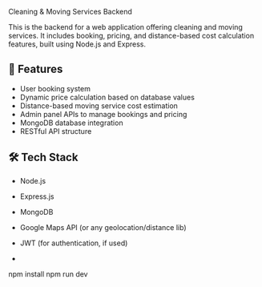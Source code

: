  Cleaning & Moving Services Backend

This is the backend for a web application offering cleaning and moving services. It includes booking, pricing, and distance-based cost calculation features, built using Node.js and Express.

## 🚀 Features

- User booking system
- Dynamic price calculation based on database values
- Distance-based moving service cost estimation
- Admin panel APIs to manage bookings and pricing
- MongoDB database integration
- RESTful API structure

## 🛠 Tech Stack

- Node.js
- Express.js
- MongoDB
- Google Maps API (or any geolocation/distance lib)
- JWT (for authentication, if used)

- ```bash
npm install
npm run dev
